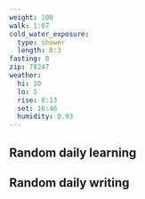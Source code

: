 ```yaml
---
weight: 100
walk: 1:07
cold_water_exposure:
  type: shower
  length: 0:3
fasting: 0
zip: 78247
weather:
  hi: 10
  lo: 5
  rise: 8:13
  set: 16:46
  humidity: 0.93
---
```


## Random daily learning


## Random daily writing